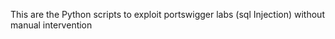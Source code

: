 This are the Python scripts to exploit portswigger labs (sql Injection) without manual intervention 
